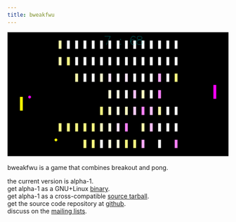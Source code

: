 ```yaml
---
title: bweakfwu
---
```

![](/images/bweakfwu.png "bweakfwu screenshot")

bweakfwu is a game that combines breakout and pong.

the current version is alpha-1.  
get alpha-1 as a GNU+Linux 
[binary](/games/bweakfwu/releases/a1/bweakfwu).  
get alpha-1 as a cross-compatible [source 
tarball](/games/bweakfwu/releases/a1/bweakfwu_a1.tar.gz).  
get the source code repository at [github](https://github.com/plaimi/bweakfwu/).  
discuss on the [mailing lists](/mailing.html).
